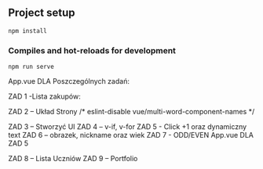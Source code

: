 ## Project setup
```
npm install
```

### Compiles and hot-reloads for development
```
npm run serve
```
App.vue DLA Poszczególnych zadań:

ZAD 1 -Lista zakupów:
<template>
  <div id="app">
    <ShoppingList />
  </div>
</template>

<script>
import ShoppingList from './components/ShoppingList.vue'

export default {
  name: 'App',
  components: {
    ShoppingList
  }
}
</script>

<style>

</style>

ZAD 2 – Układ Strony
/* eslint-disable vue/multi-word-component-names */
<template>
  <div class="container">
    <Header />
    <div class="main">
      <Content />
      <Sidebar />
    </div>
    <Footer />
  </div>
</template>

<script setup>
import Header from './components/AppHeader2.vue'
import Sidebar from './components/AppSidebar.vue'
import Content from './components/AppContent.vue'
import Footer from './components/AppFooter.vue'
</script>

<style scoped>
.container {
  display: flex;
  flex-direction: column;
  min-height: 100vh;
}
.main {
  display: flex;
  flex: 1;
}
</style>
ZAD 3 – Stworzyć UI
ZAD 4 – v-if, v-for
ZAD 5  - Click +1 oraz dynamiczny text
ZAD 6 – obrazek, nickname oraz wiek
ZAD 7 - ODD/EVEN
App.vue DLA ZAD 5
<template>
  <div class="app">
    <StateBlock />
    <hr />
    <StateBlock />
  </div>
</template>

<script>
import StateBlock from './components/StateBlock.vue'

export default {
  components: { StateBlock }
}
</script>

<style scoped>
.app {
  font-family: Arial, sans-serif;
  padding: 20px;
}

hr {
  margin: 40px 0;
  border: 1px solid gray;
}
</style>
ZAD 8 – Lista Uczniów
ZAD 9 – Portfolio



